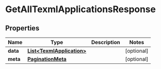

# GetAllTexmlApplicationsResponse


## Properties

| Name | Type | Description | Notes |
|------------ | ------------- | ------------- | -------------|
|**data** | [**List&lt;TexmlApplication&gt;**](TexmlApplication.md) |  |  [optional] |
|**meta** | [**PaginationMeta**](PaginationMeta.md) |  |  [optional] |



